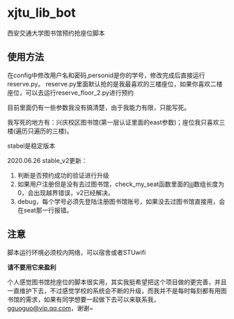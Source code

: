 # xjtu_lib_bot
西安交通大学图书馆预约抢座位脚本

## 使用方法
在config中修改用户名和密码,personid是你的学号，修改完成后直接运行reserve.py。
reserve.py里面默认抢的是我最喜欢的三楼座位，如果你喜欢二楼座位，可以去运行reserve_floor_2.py进行预约

目前里面仍有一些参数我没有搞清楚，由于我能力有限，只能写死。


我写死的地方有：兴庆校区图书馆(第一层认证里面的east参数)；座位我只喜欢三楼(遍历只遍历的三楼)。

stabel是稳定版本

2020.06.26 stable_v2更新：
1. 判断是否预约成功的验证进行升级
3. 如果用户注册但是没有去过图书馆，check_my_seat函数里面的jjj数组长度为0，会出现越界错误，v2已经解决。
2. debug，每个学号必须先登陆注册图书馆账号，如果没去过图书馆直接用，会在seat那一行报错。

## 注意

脚本运行环境必须校内网络，可以宿舍或者STUwifi


**请不要用它来盈利**

个人感觉图书馆抢座位的脚本很实用，其实我挺希望把这个项目做的更完善，并且一直维护下去，不过感觉学校的系统会不断的升级，而我并不是每时每刻都有用图书馆的需求，如果有同学想要一起做下去可以来联系我，gguoguo@vip.qq.com，谢谢~
